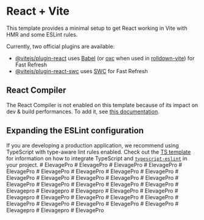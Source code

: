 # React + Vite

This template provides a minimal setup to get React working in Vite with HMR and some ESLint rules.

Currently, two official plugins are available:

- [@vitejs/plugin-react](https://github.com/vitejs/vite-plugin-react/blob/main/packages/plugin-react) uses [Babel](https://babeljs.io/) (or [oxc](https://oxc.rs) when used in [rolldown-vite](https://vite.dev/guide/rolldown)) for Fast Refresh
- [@vitejs/plugin-react-swc](https://github.com/vitejs/vite-plugin-react/blob/main/packages/plugin-react-swc) uses [SWC](https://swc.rs/) for Fast Refresh

## React Compiler

The React Compiler is not enabled on this template because of its impact on dev & build performances. To add it, see [this documentation](https://react.dev/learn/react-compiler/installation).

## Expanding the ESLint configuration

If you are developing a production application, we recommend using TypeScript with type-aware lint rules enabled. Check out the [TS template](https://github.com/vitejs/vite/tree/main/packages/create-vite/template-react-ts) for information on how to integrate TypeScript and [`typescript-eslint`](https://typescript-eslint.io) in your project.
#   E l e v a g e P r o  
 #   E l e v a g e P r o  
 #   E l e v a g e P r o  
 #   E l e v a g e P r o  
 #   E l e v a g e P r o  
 #   E l e v a g e P r o  
 #   E l e v a g e P r o  
 #   E l e v a g e P r o  
 #   E l e v a g e P r o  
 #   E l e v a g e P r o  
 #   E l e v a g e P r o  
 #   E l e v a g e P r o  
 #   E l e v a g e P r o  
 #   E l e v a g e P r o  
 #   E l e v a g e P r o  
 #   E l e v a g e P r o  
 #   E l e v a g e P r o  
 #   E l e v a g e P r o  
 #   E l e v a g e P r o  
 #   E l e v a g e p r o  
 #   E l e v a g e p r o  
 #   E l e v a g e p r o  
 #   E l e v a g e P r o  
 #   E l e v a g e P r o  
 #   E l e v a g e p r o  
 #   E l e v a g e P r o  
 #   E l e v a g e P r o  
 #   E l e v a g e P r o  
 #   E l e v a g e P r o  
 #   E l e v a g e P r o  
 #   E l e v a g e P r o  
 #   E l e v a g e P r o  
 #   E l e v a g e P r o  
 #   E l e v a g e P r o  
 #   E l e v a g e p r o  
 #   E l e v a g e p r o  
 #   E l e v a g e P r o  
 